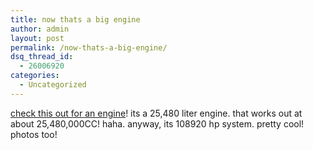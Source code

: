 ```yaml
---
title: now thats a big engine
author: admin
layout: post
permalink: /now-thats-a-big-engine/
dsq_thread_id:
  - 26006920
categories:
  - Uncategorized
---
```

[check this out for an engine][1]! its a 25,480 liter engine. that works out at about 25,480,000CC! haha. anyway, its 108920 hp system. pretty cool! photos too!

 [1]: http://www.bath.ac.uk/~ccsshb/12cyl/
